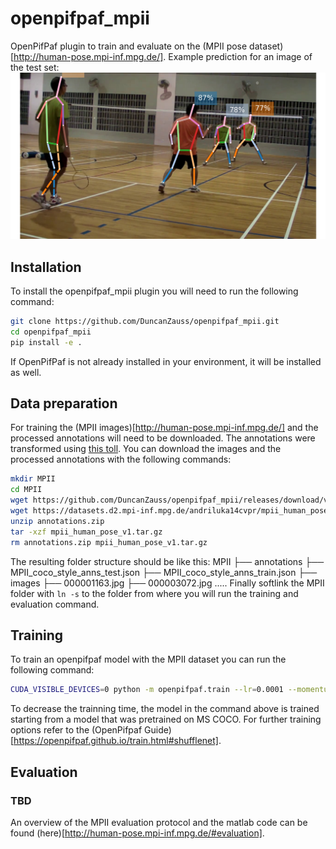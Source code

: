 # openpifpaf_mpii
OpenPifPaf plugin to train and evaluate on the (MPII pose dataset)[http://human-pose.mpi-inf.mpg.de/].
Example prediction for an image of the test set:
![Image 035647817.jpg with superimposed predictions](/docs/035647817_pred.png)
## Installation
To install the openpifpaf_mpii plugin you will need to run the following command:
```sh
git clone https://github.com/DuncanZauss/openpifpaf_mpii.git
cd openpifpaf_mpii
pip install -e .
```
If OpenPifPaf is not already installed in your environment, it will be installed as well.

## Data preparation
For training the (MPII images)[http://human-pose.mpi-inf.mpg.de/] and the processed annotations will need to be downloaded. The annotations were transformed using [this toll](https://github.com/mks0601/TF-SimpleHumanPose/blob/master/tool/mpii2coco.py). You can download the images and the processed annotations with the following commands:
```sh
mkdir MPII
cd MPII
wget https://github.com/DuncanZauss/openpifpaf_mpii/releases/download/v.0.1.0-alpha/annotations.zip
wget https://datasets.d2.mpi-inf.mpg.de/andriluka14cvpr/mpii_human_pose_v1.tar.gz
unzip annotations.zip
tar -xzf mpii_human_pose_v1.tar.gz
rm annotations.zip mpii_human_pose_v1.tar.gz
```
The resulting folder structure should be like this:
MPII
   ├── annotations
      ├── MPII_coco_style_anns_test.json
      ├── MPII_coco_style_anns_train.json
   ├── images
      ├── 000001163.jpg
      ├── 000003072.jpg
      .....
Finally softlink the MPII folder with `ln -s` to the folder from where you will run the training and evaluation command.
## Training
To train an openpifpaf model with the MPII dataset you can run the following command:
```sh
CUDA_VISIBLE_DEVICES=0 python -m openpifpaf.train --lr=0.0001 --momentum=0.95 --b-scale=10.0 --clip-grad-value=10 --epochs=350 --lr-decay 320 340 --lr-decay-epochs=10 --batch-size=16 --weight-decay=1e-5 --checkpoint shufflenetv2k16 --dataset mpii --mpii-upsample=2 --mpii-extended-scale --mpii-orientation-invariant=0.1 --head-consolidation=create --lr-warm-up-start-epoch=250
```
To decrease the trainning time, the model in the command above is trained starting from a model that was pretrained on MS COCO. For further training options refer to the (OpenPifpaf Guide)[https://openpifpaf.github.io/train.html#shufflenet].
## Evaluation
### TBD
An overview of the MPII evaluation protocol and the matlab code can be found (here)[http://human-pose.mpi-inf.mpg.de/#evaluation].

